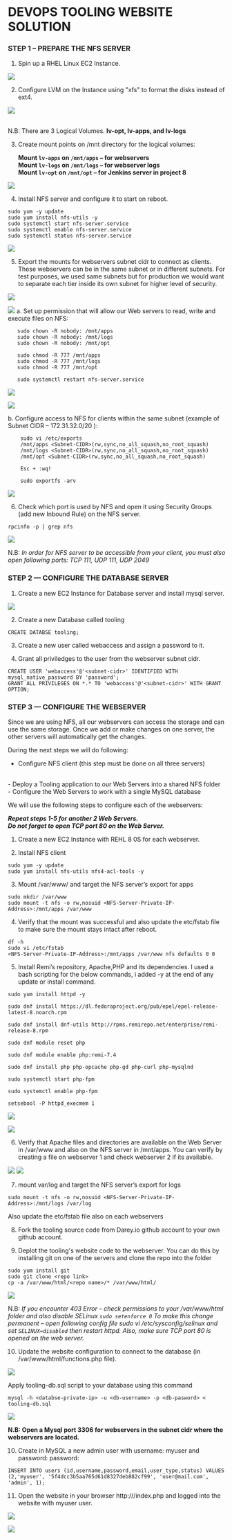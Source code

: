 # DEVOPS TOOLING WEBSITE SOLUTION

### STEP 1 – PREPARE THE NFS SERVER

1. Spin up a RHEL Linux EC2 Instance.

![](./images/p7/ScreenShot_4_25_2022_3_00_43_PM.png)

2. Configure LVM on the Instance using "xfs" to format the disks instead of ext4.

![](./images/p7/ScreenShot_4_25_2022_3_38_21_PM.png)

<br>
N.B: There are 3 Logical Volumes. <b>lv-opt, lv-apps, and lv-logs</b>
</br>

3. Create mount points on /mnt directory for the logical volumes:

    **Mount `lv-apps` on `/mnt/apps` – for webservers <br>
    Mount `lv-logs` on `/mnt/logs` – for webserver logs <br>
    Mount `lv-opt` on `/mnt/opt` – for Jenkins server in project 8**

![](./images/p7/ScreenShot_4_25_2022_3_48_16_PM.png)

4. Install NFS server and configure it to start on reboot.
```
sudo yum -y update
sudo yum install nfs-utils -y
sudo systemctl start nfs-server.service
sudo systemctl enable nfs-server.service
sudo systemctl status nfs-server.service
```

![](./images/p7/ScreenShot_4_25_2022_4_11_04_PM.png)

5. Export the mounts for webservers subnet cidr to connect as clients. These webservers can be in the same subnet or in different subnets. For test purposes, we used same subnets but for production we would want to separate each tier inside its own subnet for higher level of security.

![](./images/p7/ScreenShot_4_25_2022_4_19_41_PM.png)

![](./images/p7/ScreenShot_4_25_2022_4_19_59_PM.png)
a. Set up permission that will allow our Web servers to read, write and execute files on NFS:
 ```
    sudo chown -R nobody: /mnt/apps
    sudo chown -R nobody: /mnt/logs
    sudo chown -R nobody: /mnt/opt

    sudo chmod -R 777 /mnt/apps
    sudo chmod -R 777 /mnt/logs
    sudo chmod -R 777 /mnt/opt

    sudo systemctl restart nfs-server.service
 ``` 

![](./images/p7/ScreenShot_4_25_2022_4_21_48_PM.png)

![](./images/p7/ScreenShot_4_25_2022_4_23_54_PM.png)

b. Configure access to NFS for clients within the same subnet (example of Subnet CIDR – 172.31.32.0/20 ):

```
    sudo vi /etc/exports
    /mnt/apps <Subnet-CIDR>(rw,sync,no_all_squash,no_root_squash)
    /mnt/logs <Subnet-CIDR>(rw,sync,no_all_squash,no_root_squash)
    /mnt/opt <Subnet-CIDR>(rw,sync,no_all_squash,no_root_squash)

    Esc + :wq!

    sudo exportfs -arv
```    

![](./images/p7/ScreenShot_4_25_2022_4_36_12_PM.png)

6. Check which port is used by NFS and open it using Security Groups (add new Inbound Rule) on the NFS server.
```
rpcinfo -p | grep nfs
```

![](./images/p7/ScreenShot_4_25_2022_4_47_55_PM.png)

N.B: <i>In order for NFS server to be accessible from your client, you must also open following ports: TCP 111, UDP 111, UDP 2049 </i>


### STEP 2 — CONFIGURE THE DATABASE SERVER

1. Create a new EC2 Instance for Database server and install mysql server.

![](./images/p7/ScreenShot_4_25_2022_5_25_57_PM.png)

2. Create a new Database called tooling
```
CREATE DATABSE tooling;
```

3. Create a new user called webaccess and assign a password to it. 

4. Grant all priviledges to the user from the webserver subnet cidr.
```
CREATE USER 'webaccess'@'<subnet-cidr>' IDENTIFIED WITH mysql_native_password BY 'password';
GRANT ALL PRIVILEGES ON *.* TO 'webaccess'@'<subnet-cidr>' WITH GRANT OPTION;
```


### STEP 3 — CONFIGURE THE WEBSERVER

Since we are using NFS, all our webservers can access the storage and can use the same storage. Once we add or make changes on one server, the other servers will automatically get the changes.

During the next steps we will do following:

- Configure NFS client (this step must be done on all three servers)
<br>
- Deploy a Tooling application to our Web Servers into a shared NFS folder
<br>
- Configure the Web Servers to work with a single MySQL database

We will use the following steps to configure each of the webservers:

<b><i>Repeat steps 1-5 for another 2 Web Servers.</i> <br>
<i>Do not forget to open TCP port 80 on the Web Server.</i></b>

1. Create a new EC2 Instance with REHL 8 0S for each webserver.

2. Install NFS client
```
sudo yum -y update
sudo yum install nfs-utils nfs4-acl-tools -y
```

3. Mount /var/www/ and target the NFS server’s export for apps
```
sudo mkdir /var/www
sudo mount -t nfs -o rw,nosuid <NFS-Server-Private-IP-Address>:/mnt/apps /var/www
```

4. Verify that the mount was successful and also update the etc/fstab file to make sure the mount stays intact after reboot.
```
df -h
sudo vi /etc/fstab
<NFS-Server-Private-IP-Address>:/mnt/apps /var/www nfs defaults 0 0
```
5. Install Remi’s repository, Apache,PHP and its dependencies. I used a bash scripting for the below commands, i added -y at the end of any update or install command.

```
sudo yum install httpd -y

sudo dnf install https://dl.fedoraproject.org/pub/epel/epel-release-latest-8.noarch.rpm

sudo dnf install dnf-utils http://rpms.remirepo.net/enterprise/remi-release-8.rpm

sudo dnf module reset php

sudo dnf module enable php:remi-7.4

sudo dnf install php php-opcache php-gd php-curl php-mysqlnd

sudo systemctl start php-fpm

sudo systemctl enable php-fpm

setsebool -P httpd_execmem 1
```

![](./images/p7/ScreenShot_4_25_2022_5_59_02_PM.png)


![](./images/p7/ScreenShot_4_25_2022_6_02_22_PM.png)

6. Verify that Apache files and directories are available on the Web Server in /var/www and also on the NFS server in /mnt/apps.
You can verify by creating a file on webserver 1 and check webserver 2 if its available.

![](./images/p7/ScreenShot_4_25_2022_6_39_10_PM.png)
![](./images/p7/ScreenShot_4_25_2022_6_39_15_PM.png)

7. mount var/log and target the NFS server’s export for logs

```
sudo mount -t nfs -o rw,nosuid <NFS-Server-Private-IP-Address>:/mnt/logs /var/log
```
Also update the etc/fstab file also on each webservers

8. Fork the tooling source code from Darey.io github account to your own github account.

9. Deplot the tooling's website code to the webserver. You can do this by installing git on one of the servers and clone the repo into the folder
```
sudo yum install git
sudo git clone <repo link>
cp -a /var/www/html/<repo name>/* /var/www/html/
```

![](./images/p7/ScreenShot_4_25_2022_6_47_14_PM.png)

N.B:<i> If you encounter 403 Error – check permissions to your /var/www/html folder and also disable SELinux `sudo setenforce 0`
To make this change permanent – open following config file sudo vi /etc/sysconfig/selinux and set `SELINUX=disabled` then restart httpd. Also, make sure TCP port 80 is opened on the web server.</i>


10. Update the website configuration to connect to the database (in /var/www/html/functions.php file). 

![](./images/p7/ScreenShot_4_25_2022_8_26_50_PM.png)

Apply tooling-db.sql script to your database using this command 
```
mysql -h <databse-private-ip> -u <db-username> -p <db-pasword> < tooling-db.sql
```
![](./images/p7/ScreenShot_4_25_2022_7_58_27_PM.png)

<b>N.B: Open a Mysql port 3306 for webservers in the subnet cidr where the webservers are located.</b>

10. Create in MySQL a new admin user with username: myuser and password: password:
```
INSERT INTO users (id,username,password,email,user_type,status) VALUES (2,'myuser', '5f4dcc3b5aa765d61d8327deb882cf99', 'user@mail.com', 'admin', 1);
```
11. Open the website in your browser http://<Web-Server-Public-IP-Address-or-Public-DNS-Name>/index.php and logged into the website with myuser user.

![](./images/p7/ScreenShot_4_25_2022_11_23_09_PM.png)


![](./images/p7/ScreenShot_4_25_2022_11_25_36_PM.png)
